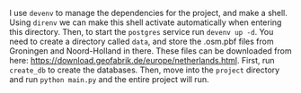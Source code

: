 I use `devenv` to manage the dependencies for the project, and make a shell. Using `direnv` we 
can make this shell activate automatically when entering this directory. Then, to start the `postgres`
service run `devenv up -d`.
You need to create a directory called `data`, and store the .osm.pbf files from Groningen and
Noord-Holland in there. These files can be downloaded from here: 
https://download.geofabrik.de/europe/netherlands.html. First, run `create_db` to create the databases.
Then, move into the `project` directory and run `python main.py` and the entire project will run.
